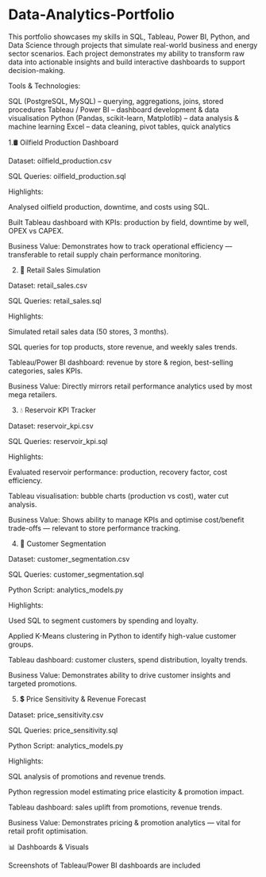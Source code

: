 # Data-Analytics-Portfolio
This portfolio showcases my skills in SQL, Tableau, Power BI, Python, and Data Science through projects that simulate real-world business and energy sector scenarios. Each project demonstrates my ability to transform raw data into actionable insights and build interactive dashboards to support decision-making.

Tools & Technologies:

SQL (PostgreSQL, MySQL) – querying, aggregations, joins, stored procedures
Tableau / Power BI – dashboard development & data visualisation
Python (Pandas, scikit-learn, Matplotlib) – data analysis & machine learning
Excel – data cleaning, pivot tables, quick analytics

1.🛢️ Oilfield Production Dashboard

Dataset: oilfield_production.csv

SQL Queries: oilfield_production.sql

Highlights:

Analysed oilfield production, downtime, and costs using SQL.

Built Tableau dashboard with KPIs: production by field, downtime by well, OPEX vs CAPEX.

Business Value: Demonstrates how to track operational efficiency — transferable to retail supply chain performance monitoring.

2. 🛒 Retail Sales Simulation

Dataset: retail_sales.csv

SQL Queries: retail_sales.sql

Highlights:

Simulated retail sales data (50 stores, 3 months).

SQL queries for top products, store revenue, and weekly sales trends.

Tableau/Power BI dashboard: revenue by store & region, best-selling categories, sales KPIs.

Business Value: Directly mirrors retail performance analytics used by most mega retailers.

3. 💧 Reservoir KPI Tracker

Dataset: reservoir_kpi.csv

SQL Queries: reservoir_kpi.sql

Highlights:

Evaluated reservoir performance: production, recovery factor, cost efficiency.

Tableau visualisation: bubble charts (production vs cost), water cut analysis.

Business Value: Shows ability to manage KPIs and optimise cost/benefit trade-offs — relevant to store performance tracking.

4. 👥 Customer Segmentation

Dataset: customer_segmentation.csv

SQL Queries: customer_segmentation.sql

Python Script: analytics_models.py

Highlights:

Used SQL to segment customers by spending and loyalty.

Applied K-Means clustering in Python to identify high-value customer groups.

Tableau dashboard: customer clusters, spend distribution, loyalty trends.

Business Value: Demonstrates ability to drive customer insights and targeted promotions.

5. 💲 Price Sensitivity & Revenue Forecast

Dataset: price_sensitivity.csv

SQL Queries: price_sensitivity.sql

Python Script: analytics_models.py

Highlights:

SQL analysis of promotions and revenue trends.

Python regression model estimating price elasticity & promotion impact.

Tableau dashboard: sales uplift from promotions, revenue trends.

Business Value: Demonstrates pricing & promotion analytics — vital for retail profit optimisation.

📊 Dashboards & Visuals

Screenshots of Tableau/Power BI dashboards are included
